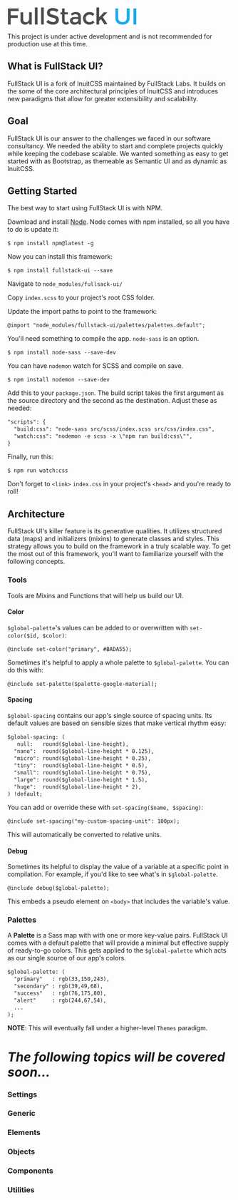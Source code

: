 ![FullStack UI](logo-fullstack-ui.png)

This project is under active development and is not recommended for production use at this time.

## What is FullStack UI?
FullStack UI is a fork of InuitCSS maintained by FullStack Labs. It builds on the some of the core architectural principles of InuitCSS and introduces new paradigms that allow for greater extensibility and scalability.

## Goal
FullStack UI is our answer to the challenges we faced in our software consultancy. We needed the ability to start and complete projects quickly while keeping the codebase scalable. We wanted something as easy to get started with as Bootstrap, as themeable as Semantic UI and as dynamic as InuitCSS.

## Getting Started
The best way to start using FullStack UI is with NPM.

Download and install [Node](https://nodejs.org/en/download/).
Node comes with npm installed, so all you have to do is update it:
```
$ npm install npm@latest -g
```

Now you can install this framework:
```
$ npm install fullstack-ui --save
```

Navigate to `node_modules/fullsack-ui/`

Copy `index.scss` to your project's root CSS folder.

Update the import paths to point to the framework:
```
@import "node_modules/fullstack-ui/palettes/palettes.default";
```

You'll need something to compile the app. `node-sass` is an option.
```
$ npm install node-sass --save-dev
```

You can have `nodemon` watch for SCSS and compile on save.
```
$ npm install nodemon --save-dev
```

Add this to your `package.json`. The build script takes the first argument as the source directory and the second as the destination. Adjust these as needed:
```
"scripts": {
  "build:css": "node-sass src/scss/index.scss src/css/index.css",
  "watch:css": "nodemon -e scss -x \"npm run build:css\"",
}
```

Finally, run this:
```
$ npm run watch:css
```

Don't forget to `<link>` `index.css` in your project's `<head>` and you're ready to roll!

## Architecture
FullStack UI's killer feature is its generative qualities. It utilizes structured data (maps) and initializers (mixins) to generate classes and styles. This strategy allows you to build on the framework in a truly scalable way. To get the most out of this framework, you'll want to familiarize yourself with the following concepts.

### Tools
Tools are Mixins and Functions that will help us build our UI.

#### Color
`$global-palette`'s values can be added to or overwritten with `set-color($id, $color)`:
```
@include set-color("primary", #BADA55);
```

Sometimes it's helpful to apply a whole palette to `$global-palette`. You can do this with:
```
@include set-palette($palette-google-material);
```

#### Spacing
`$global-spacing` contains our app's single source of spacing units. Its default values are based on sensible sizes that make vertical rhythm easy:
```
$global-spacing: (
   null:   round($global-line-height),
  "nano":  round($global-line-height * 0.125),
  "micro": round($global-line-height * 0.25),
  "tiny":  round($global-line-height * 0.5),
  "small": round($global-line-height * 0.75),
  "large": round($global-line-height * 1.5),
  "huge":  round($global-line-height * 2),
) !default;
```

You can add or override these with `set-spacing($name, $spacing)`:
```
@include set-spacing("my-custom-spacing-unit": 100px);
```
This will automatically be converted to relative units.

#### Debug
Sometimes its helpful to display the value of a variable at a specific point in compilation. For example, if you'd like to see what's in `$global-palette`.
```
@include debug($global-palette);
```
This embeds a pseudo element on `<body>` that includes the variable's value.


### Palettes
A **Palette** is a Sass map with with one or more key-value pairs. FullStack UI comes with a default palette that will provide a minimal but effective supply of ready-to-go colors. This gets applied to the `$global-palette` which acts as our single source of our app's colors.
```
$global-palette: (
  "primary"   : rgb(33,150,243),
  "secondary" : rgb(39,49,68),
  "success"   : rgb(76,175,80),
  "alert"     : rgb(244,67,54),
  ...
);
```

**NOTE**: This will eventually fall under a higher-level `Themes` paradigm.


# *The following topics will be covered soon...*


### Settings




### Generic


### Elements


### Objects


### Components


### Utilities
